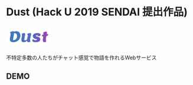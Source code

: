 # Dust (Hack U 2019 SENDAI 提出作品)
![LOGO](static/dust-logo.png)

不特定多数の人たちがチャット感覚で物語を作れるWebサービス<br>

## DEMO